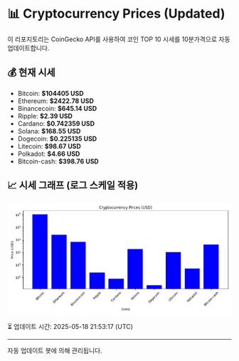 
# 📊 Cryptocurrency Prices (Updated)

이 리포지토리는 CoinGecko API를 사용하여 코인 TOP 10 시세를 10분가격으로 자동 업데이트합니다.

## 💰 현재 시세
- Bitcoin: **$104405 USD**
- Ethereum: **$2422.78 USD**
- Binancecoin: **$645.14 USD**
- Ripple: **$2.39 USD**
- Cardano: **$0.742359 USD**
- Solana: **$168.55 USD**
- Dogecoin: **$0.225135 USD**
- Litecoin: **$98.67 USD**
- Polkadot: **$4.66 USD**
- Bitcoin-cash: **$398.76 USD**

## 📈 시세 그래프 (로그 스케일 적용)
![Crypto Prices](crypto_prices.png)

⏳ 업데이트 시간: 2025-05-18 21:53:17 (UTC)

---
자동 업데이트 봇에 의해 관리됩니다.
